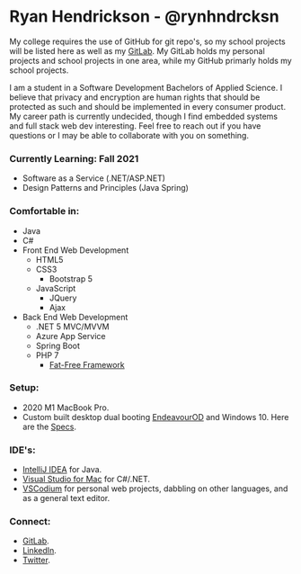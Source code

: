 # Ryan Hendrickson - @rynhndrcksn

My college requires the use of GitHub for git repo's, so my school projects will be listed here as well as my [GitLab](https://gitlab.com/rynhndrcksn). My GitLab holds my personal projects and school projects in one area, while my GitHub primarly holds my school projects.

I am a student in a Software Development Bachelors of Applied Science. I believe that privacy and encryption are human rights that should be protected as such and should be implemented in every consumer product. My career path is currently undecided, though I find embedded systems and full stack web dev interesting. Feel free to reach out if you have questions or I may be able to collaborate with you on something.

### Currently Learning: Fall 2021
- Software as a Service (.NET/ASP.NET)
- Design Patterns and Principles (Java Spring)

### Comfortable in:
- Java
- C#
- Front End Web Development
  - HTML5
  - CSS3
    - Bootstrap 5
  - JavaScript
    - JQuery
    - Ajax
- Back End Web Development
  - .NET 5 MVC/MVVM
  - Azure App Service
  - Spring Boot
  - PHP 7
    - [Fat-Free Framework](https://fatfreeframework.com/3.6/home)

### Setup:
- 2020 M1 MacBook Pro.
- Custom built desktop dual booting [EndeavourOD](https://endeavouros.com/) and Windows 10. Here are the [Specs](https://pcpartpicker.com/user/leaderelrond/saved/smtL23).

### IDE's:
- [IntelliJ IDEA](https://www.jetbrains.com/idea/) for Java.
- [Visual Studio for Mac](https://visualstudio.microsoft.com/vs/mac/) for C#/.NET.
- [VSCodium](https://vscodium.com/) for personal web projects, dabbling on other languages, and as a general text editor.

### Connect:
- [GitLab](https://gitlab.com/rynhndrcksn).
- [LinkedIn](https://www.linkedin.com/in/rynhndrcksn/).
- [Twitter](https://twitter.com/leaderelrond).
